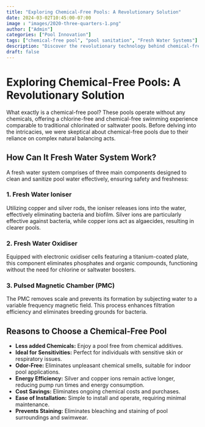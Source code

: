 ```yaml
---
title: "Exploring Chemical-Free Pools: A Revolutionary Solution"
date: 2024-03-02T10:45:00-07:00
image : "images/2020-three-quarters-1.png"
author: ["Admin"]
categories: ["Pool Innovation"]
tags: ["chemical-free pool", "pool sanitation", "Fresh Water Systems"]
description: "Discover the revolutionary technology behind chemical-free pools and fresh water system's role in creating safe and pristine swimming environments."
draft: false
---
```


# Exploring Chemical-Free Pools: A Revolutionary Solution

What exactly is a chemical-free pool? These pools operate without any chemicals, offering a chlorine-free and chemical-free swimming experience comparable to traditional chlorinated or saltwater pools. Before delving into the intricacies, we were skeptical about chemical-free pools due to their reliance on complex natural balancing acts.

## How Can It Fresh Water System Work?

A fresh water system comprises of three main components designed to clean and sanitize pool water effectively, ensuring safety and freshness:

### 1. Fresh Water Ioniser

Utilizing copper and silver rods, the ioniser releases ions into the water, effectively eliminating bacteria and biofilm. Silver ions are particularly effective against bacteria, while copper ions act as algaecides, resulting in clearer pools.

### 2. Fresh Water Oxidiser

Equipped with electronic oxidiser cells featuring a titanium-coated plate, this component eliminates phosphates and organic compounds, functioning without the need for chlorine or saltwater boosters.

### 3. Pulsed Magnetic Chamber (PMC)

The PMC removes scale and prevents its formation by subjecting water to a variable frequency magnetic field. This process enhances filtration efficiency and eliminates breeding grounds for bacteria.

## Reasons to Choose a Chemical-Free Pool

- **Less added Chemicals:** Enjoy a pool free from chemical additives.
- **Ideal for Sensitivities:** Perfect for individuals with sensitive skin or respiratory issues.
- **Odor-Free:** Eliminates unpleasant chemical smells, suitable for indoor pool applications.
- **Energy Efficiency:** Silver and copper ions remain active longer, reducing pump run times and energy consumption.
- **Cost Savings:** Eliminates ongoing chemical costs and purchases.
- **Ease of Installation:** Simple to install and operate, requiring minimal maintenance.
- **Prevents Staining:** Eliminates bleaching and staining of pool surroundings and swimwear.